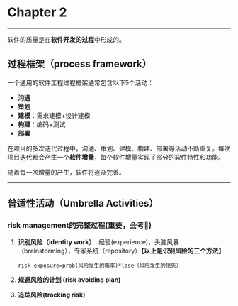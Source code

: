 # Chapter 2

---

软件的质量是在**软件开发的过程**中形成的。  

## 过程框架（process framework）

一个通用的软件工程过程框架通常包含以下5个活动：  

- **沟通** 
- **策划**
- **建模**：需求建模+设计建模  
- **构建**：编码+测试
- **部署**

在项目的多次迭代过程中，沟通、策划、建模、构建、部署等活动不断重复。每次项目迭代都会产生一个**软件增量**，每个软件增量实现了部分的软件特性和功能。  

随着每一次增量的产生，软件将逐渐完善。

---

## 普适性活动（Umbrella Activities）

### risk management的完整过程(重要，会考🌟)

1. **识别风险（identity work）**: 经验(experience)，头脑风暴（brainstorming），专家系统（repository）**【以上是识别风险的三个方法】**  
   
   ```risk exposure=prob(风险发生的概率)*lose（风险发生的损失）```

2. **规避风险的计划 (risk avoiding plan)**
   
3. **追踪风险(tracking risk)**